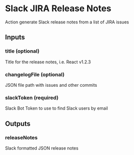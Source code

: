 # Slack JIRA Release Notes
Action generate Slack release notes from a list of JIRA issues

## Inputs

### title (optional)
Title for the release notes, i.e. React v1.2.3

### changelogFile (optional)
JSON file path with issues and other commits

### slackToken (required)
Slack Bot Token to use to find Slack users by email

## Outputs

### releaseNotes
Slack formatted JSON release notes
